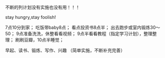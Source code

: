 不断的列计划没有实施也没有用！！！

stay  hungry,stay foolish!

7点10分到家；
吃饭带baby8点；
看点投资书8点半；
出去跑步或室内锻炼30～50；
9点准备洗洗，休整看看视频；
9点半看看教程（指定学习计划），整理整理；
刷刷豆瓣，10点半睡觉；

早起、读书、锻炼、写作、兴趣 （简单实施，不断补充完善）



